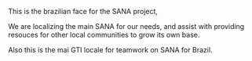 This is the brazilian face for the SANA project,

We are localizing the main SANA for our needs, and assist with providing resouces for other local communities to grow its own base.

Also this is the mai GTI locale for teamwork on SANA for Brazil.